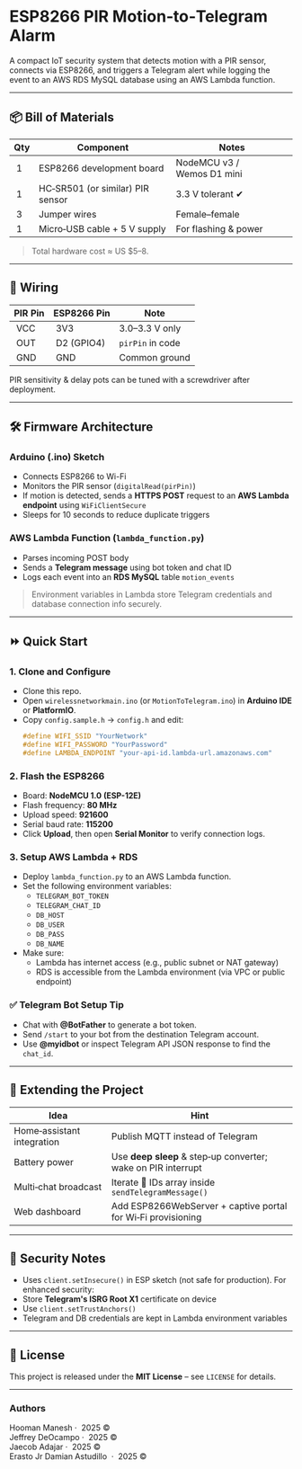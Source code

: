 # ESP8266 PIR Motion‑to‑Telegram Alarm

A compact IoT security system that detects motion with a PIR sensor, connects via ESP8266, and triggers a Telegram alert while logging the event to an AWS RDS MySQL database using an AWS Lambda function.

--- 

## 📦 Bill of Materials
| Qty | Component | Notes |
|-----|-----------|-------|
| 1 | ESP8266 development board | NodeMCU v3 / Wemos D1 mini |
| 1 | HC‑SR501 (or similar) PIR sensor | 3.3 V tolerant ✔︎ |
| 3 | Jumper wires | Female–female |
| 1 | Micro‑USB cable + 5 V supply | For flashing & power |

> Total hardware cost ≈ US $5–8.

---

## 🔌 Wiring
| PIR Pin | ESP8266 Pin | Note |
|---------|------------|------|
| VCC | 3V3 | 3.0–3.3 V only |
| OUT | D2 (GPIO4) | `pirPin` in code |
| GND | GND | Common ground |

PIR sensitivity & delay pots can be tuned with a screwdriver after deployment.

---

## 🛠 Firmware Architecture

### Arduino (.ino) Sketch

- Connects ESP8266 to Wi-Fi
- Monitors the PIR sensor (`digitalRead(pirPin)`)
- If motion is detected, sends a **HTTPS POST** request to an **AWS Lambda endpoint** using `WiFiClientSecure`
- Sleeps for 10 seconds to reduce duplicate triggers

### AWS Lambda Function (`lambda_function.py`)

- Parses incoming POST body
- Sends a **Telegram message** using bot token and chat ID
- Logs each event into an **RDS MySQL** table `motion_events`

> Environment variables in Lambda store Telegram credentials and database connection info securely.

---

## ⏩ Quick Start

### 1. Clone and Configure
- Clone this repo.
- Open `wirelessnetworkmain.ino` (or `MotionToTelegram.ino`) in **Arduino IDE** or **PlatformIO**.
- Copy `config.sample.h` → `config.h` and edit:
  ```cpp
  #define WIFI_SSID "YourNetwork"
  #define WIFI_PASSWORD "YourPassword"
  #define LAMBDA_ENDPOINT "your-api-id.lambda-url.amazonaws.com"
  ```

### 2. Flash the ESP8266
- Board: **NodeMCU 1.0 (ESP-12E)**
- Flash frequency: **80 MHz**
- Upload speed: **921600**
- Serial baud rate: **115200**
- Click **Upload**, then open **Serial Monitor** to verify connection logs.

### 3. Setup AWS Lambda + RDS
- Deploy `lambda_function.py` to an AWS Lambda function.
- Set the following environment variables:
  - `TELEGRAM_BOT_TOKEN`
  - `TELEGRAM_CHAT_ID`
  - `DB_HOST`
  - `DB_USER`
  - `DB_PASS`
  - `DB_NAME`
- Make sure:
  - Lambda has internet access (e.g., public subnet or NAT gateway)
  - RDS is accessible from the Lambda environment (via VPC or public endpoint)

### ✅ Telegram Bot Setup Tip
- Chat with **@BotFather** to generate a bot token.
- Send `/start` to your bot from the destination Telegram account.
- Use **@myidbot** or inspect Telegram API JSON response to find the `chat_id`.

---


## 🔄 Extending the Project
| Idea | Hint |
|------|------|
| Home‑assistant integration | Publish MQTT instead of Telegram |
| Battery power | Use **deep sleep** & step‑up converter; wake on PIR interrupt |
| Multi‑chat broadcast | Iterate 💬 IDs array inside `sendTelegramMessage()` |
| Web dashboard | Add ESP8266WebServer + captive portal for Wi‑Fi provisioning |

---

## 🔐 Security Notes

- Uses `client.setInsecure()` in ESP sketch (not safe for production). For enhanced security:
- Store **Telegram's ISRG Root X1** certificate on device
- Use `client.setTrustAnchors()`
- Telegram and DB credentials are kept in Lambda environment variables

---


## 📝 License
This project is released under the **MIT License** – see `LICENSE` for details.

---

### Authors
Hooman Manesh  ·  2025 ©  
Jeffrey DeOcampo  ·  2025 ©  
Jaecob Adajar  ·  2025 ©  
Erasto Jr Damian Astudillo  ·  2025 ©

